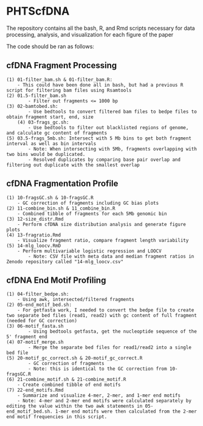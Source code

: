# PHTScfDNA
The repository contains all the bash, R, and Rmd scripts necessary for data processing, analysis, and visualization for each figure of the paper 

The code should be ran as follows: 

## cfDNA Fragment Processing
	(1) 01-filter_bam.sh & 01-filter_bam.R:
		- This could have been done all in bash, but had a previous R script for filtering bam files using Rsamtools
	(2) 01.5-filter_bam.sh
        	- Filter out fragments <= 1000 bp
   	(3) 02-bamtobed.sh: 
        	- Use bedtools to convert filtered bam files to bedpe files to obtain fragment start, end, size
    	(4) 03-frags_gc.sh: 
        	- Use bedtools to filter out blacklisted regions of genome, and calculate gc content of fragments
	(5) 03.5-frags_5mb.sh: Intersect with 5 Mb bins to get both fragment interval as well as bin intervals 
        	- Note: When intersecting with 5Mb, fragments overlapping with two bins would be duplicated.
        	- Resolved duplicates by comparing base pair overlap and filtering out duplicate with the smallest overlap
 ## cfDNA Fragmentation Profile
 
 	(1) 10-fragsGC.sh & 10-fragsGC.R
		- GC correction of fragments including GC bias plots
	(2) 11-combine_bin.sh & 11_combine_bin.R
		- Combined tibble of fragments for each 5Mb genomic bin 
	(3) 12-size_distr.Rmd 
		- Perform cfDNA size distribution analysis and generate figure plots 
	(4) 13-fragratio.Rmd
		- Visualize fragment ratio, compare fragment length variability
  	(5) 14-mlg_loocv.RmD
   		- Perform multivariable logistic regression and LOOCV
     		- Note: CSV file with meta data and median fragment ratios in Zenodo repository called "14-mlg_loocv.csv"
 
 ## cfDNA End Motif Profiling 
	(1) 04-filter_bedpe.sh: 
		- Using awk, intersected/filtered fragments 
	(2) 05-end_motif_bed.sh:
		- For getfasta work, I needed to convert the bedpe file to create two separate bed files (read1, read2) with gc content of full fragment (needed for GC correction)
	(3) 06-motif_fasta.sh
        	- Using bedtools getfasta, get the nucleoptide sequence of the 5' fragment end 
	(4) 07-motif_merge.sh
        	- Merge the separate bed files for read1/read2 into a single bed file
	(5) 20-motif_gc_correct.sh & 20-motif_gc_correct.R
        	- GC correction of fragments 
        	- Note: this is identical to the GC correction from 10-fragsGC.R
	(6) 21-combine_motif.sh & 21-combine_motif.R
		- Create combined tibble of end motifs 
	(7) 22-end_motifs.Rmd
		- Summarize and visualize 4-mer, 2-mer, and 1-mer end motifs
  		- Note: 4-mer and 2-mer end motifs were calculated separately by editing the value within the two awk statements in 05-end_motif_bed.sh. 1-mer end motifs were then calculated from the 2-mer end motif frequencies in this script. 


        
        
      
